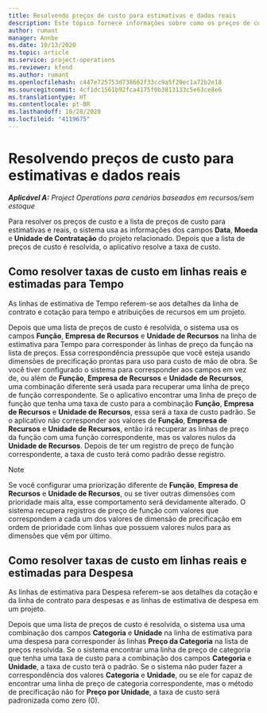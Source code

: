```yaml
---
title: Resolvendo preços de custo para estimativas e dados reais
description: Este tópico fornece informações sobre como os preços de custo para estimativas e reais são resolvidos.
author: rumant
manager: Annbe
ms.date: 10/13/2020
ms.topic: article
ms.service: project-operations
ms.reviewer: kfend
ms.author: rumant
ms.openlocfilehash: c447e725753d738662f33cc9a5f20ec1a72b2e18
ms.sourcegitcommit: 4cf1dc1561b92fca4175f0b3813133c5e63ce8e6
ms.translationtype: HT
ms.contentlocale: pt-BR
ms.lasthandoff: 10/28/2020
ms.locfileid: "4119675"
---
```

# <a name="resolving-cost-prices-for-estimates-and-actuals"></a>Resolvendo preços de custo para estimativas e dados reais

_**Aplicável A:** Project Operations para cenários baseados em recursos/sem estoque_

Para resolver os preços de custo e a lista de preços de custo para estimativas e reais, o sistema usa as informações dos campos **Data**, **Moeda** e **Unidade de Contratação** do projeto relacionado. Depois que a lista de preços de custo é resolvida, o aplicativo resolve a taxa de custo.

## <a name="resolving-cost-rates-on-actual-and-estimate-lines-for-time"></a>Como resolver taxas de custo em linhas reais e estimadas para Tempo

As linhas de estimativa de Tempo referem-se aos detalhes da linha de contrato e cotação para tempo e atribuições de recursos em um projeto.

Depois que uma lista de preços de custo é resolvida, o sistema usa os campos **Função**, **Empresa de Recursos** e **Unidade de Recursos** na linha de estimativa para Tempo para corresponder às linhas de preço da função na lista de preços. Essa correspondência pressupõe que você esteja usando dimensões de precificação prontas para uso para custo de mão de obra. Se você tiver configurado o sistema para corresponder aos campos em vez de, ou além de **Função**, **Empresa de Recursos** e **Unidade de Recursos**, uma combinação diferente será usada para recuperar uma linha de preço de função correspondente. Se o aplicativo encontrar uma linha de preço de função que tenha uma taxa de custo para a combinação **Função**, **Empresa de Recursos** e **Unidade de Recursos**, essa será a taxa de custo padrão. Se o aplicativo não corresponder aos valores de **Função**, **Empresa de Recursos** e **Unidade de Recursos**, então irá recuperar as linhas de preço da função com uma função correspondente, mas os valores nulos da **Unidade de Recursos**. Depois de ter um registro de preço de função correspondente, a taxa de custo terá como padrão desse registro. 

> [!NOTE]
> Se você configurar uma priorização diferente de **Função**, **Empresa de Recursos** e **Unidade de Recursos**, ou se tiver outras dimensões com prioridade mais alta, esse comportamento será devidamente alterado. O sistema recupera registros de preço de função com valores que correspondem a cada um dos valores de dimensão de precificação em ordem de prioridade com linhas que possuem valores nulos para as dimensões que vêm por último.

## <a name="resolving-cost-rates-on-actual-and-estimate-lines-for-expense"></a>Como resolver taxas de custo em linhas reais e estimadas para Despesa

As linhas de estimativa para Despesa referem-se aos detalhes da cotação e da linha de contrato para despesas e as linhas de estimativa de despesa em um projeto.

Depois que uma lista de preços de custo é resolvida, o sistema usa uma combinação dos campos **Categoria** e **Unidade** na linha de estimativa para uma despesa para corresponder às linhas **Preço da Categoria** na lista de preços resolvida. Se o sistema encontrar uma linha de preço de categoria que tenha uma taxa de custo para a combinação dos campos **Categoria** e **Unidade**, a taxa de custo terá o padrão. Se o sistema não puder fazer a correspondência dos valores **Categoria** e **Unidade**, ou se ele for capaz de encontrar uma linha de preço de categoria correspondente, mas o método de precificação não for **Preço por Unidade**, a taxa de custo será padronizada como zero (0).
